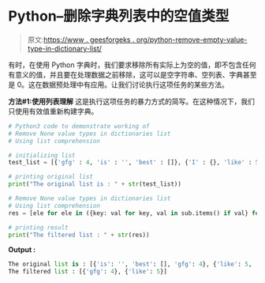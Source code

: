 # Python–删除字典列表中的空值类型

> 原文:[https://www . geesforgeks . org/python-remove-empty-value-type-in-dictionary-list/](https://www.geeksforgeeks.org/python-remove-empty-value-types-in-dictionaries-list/)

有时，在使用 Python 字典时，我们要求移除所有实际上为空的值，即不包含任何有意义的值，并且要在处理数据之前移除，这可以是空字符串、空列表、字典甚至是 0。这在数据预处理中有应用。让我们讨论执行这项任务的某些方法。

**方法#1:使用列表理解**
这是执行这项任务的暴力方式的简写。在这种情况下，我们只使用有效值重新构建字典。

```py
# Python3 code to demonstrate working of 
# Remove None value types in dictionaries list
# Using list comprehension

# initializing list
test_list = [{'gfg' : 4, 'is' : '', 'best' : []}, {'I' : {}, 'like' : 5, 'gfg' : 0}]

# printing original list
print("The original list is : " + str(test_list))

# Remove None value types in dictionaries list
# Using list comprehension
res = [ele for ele in ({key: val for key, val in sub.items() if val} for sub in test_list) if ele]

# printing result 
print("The filtered list : " + str(res)) 
```

**Output :**

```py
The original list is : [{'is': '', 'best': [], 'gfg': 4}, {'like': 5, 'gfg': 0, 'I': {}}]
The filtered list : [{'gfg': 4}, {'like': 5}]

```